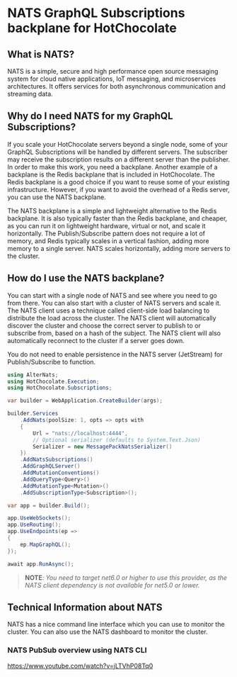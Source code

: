 # NATS GraphQL Subscriptions backplane for HotChocolate

## What is NATS?

NATS is a simple, secure and high performance open source messaging system for cloud native applications, IoT messaging, and microservices architectures. It offers services for both asynchronous communication and streaming data.

## Why do I need NATS for my GraphQL Subscriptions?

If you scale your HotChocolate servers beyond a single node, some of your GraphQL Subscriptions will be handled by different servers. The subscriber may receive the subscription results on a different server than the publisher. In order to make this work, you need a backplane. Another example of a backplane is the Redis backplane that is included in HotChocolate. The Redis backplane is a good choice if you want to reuse some of your existing infrastructure. However, if you want to avoid the overhead of a Redis server, you can use the NATS backplane.

The NATS backplane is a simple and lightweight alternative to the Redis backplane. It is also typically faster than the Redis backplane, and cheaper, as you can run it on lightweight hardware, virtual or not, and scale it horizontally. The Publish/Subscribe pattern does not require a lot of memory, and Redis typically scales in a vertical fashion, adding more memory to a single server. NATS scales horizontally, adding more servers to the cluster.

## How do I use the NATS backplane?

You can start with a single node of NATS and see where you need to go from there. You can also start with a cluster of NATS servers and scale it. The NATS client uses a technique called client-side load balancing to distribute the load across the cluster. The NATS client will automatically discover the cluster and choose the correct server to publish to or subscribe from, based on a hash of the subject. The NATS client will also automatically reconnect to the cluster if a server goes down.

You do not need to enable persistence in the NATS server (JetStream) for Publish/Subscribe to function.

```csharp
using AlterNats;
using HotChocolate.Execution;
using HotChocolate.Subscriptions;

var builder = WebApplication.CreateBuilder(args);

builder.Services
    .AddNats(poolSize: 1, opts => opts with
    {
        Url = "nats://localhost:4444",
        // Optional serializer (defaults to System.Text.Json)
        Serializer = new MessagePackNatsSerializer()
    })
    .AddNatsSubscriptions()
    .AddGraphQLServer()
    .AddMutationConventions()
    .AddQueryType<Query>()
    .AddMutationType<Mutation>()
    .AddSubscriptionType<Subscription>();

var app = builder.Build();

app.UseWebSockets();
app.UseRouting();
app.UseEndpoints(ep =>
{
    ep.MapGraphQL();
});

await app.RunAsync();
```

> **NOTE**:
> _You need to target net6.0 or higher to use this provider, as the NATS client dependency is not available for net5.0 or lower._ 

## Technical Information about NATS

NATS has a nice command line interface which you can use to monitor the cluster. You can also use the NATS dashboard to monitor the cluster.

### NATS PubSub overview using NATS CLI

https://www.youtube.com/watch?v=jLTVhP08Tq0
